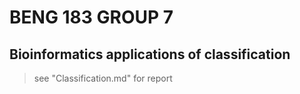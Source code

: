 # BENG 183 GROUP 7

## Bioinformatics applications of classification
 > see "Classification.md" for report
